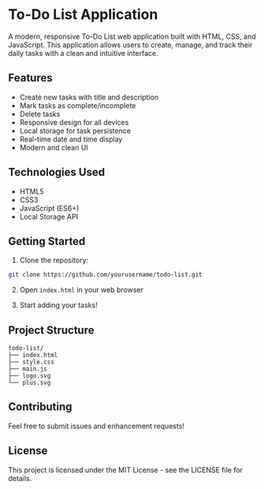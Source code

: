 # To-Do List Application

A modern, responsive To-Do List web application built with HTML, CSS, and JavaScript. This application allows users to create, manage, and track their daily tasks with a clean and intuitive interface.

## Features

- Create new tasks with title and description
- Mark tasks as complete/incomplete
- Delete tasks
- Responsive design for all devices
- Local storage for task persistence
- Real-time date and time display
- Modern and clean UI

## Technologies Used

- HTML5
- CSS3
- JavaScript (ES6+)
- Local Storage API

## Getting Started

1. Clone the repository:
```bash
git clone https://github.com/yourusername/todo-list.git
```

2. Open `index.html` in your web browser

3. Start adding your tasks!

## Project Structure

```
todo-list/
├── index.html
├── style.css
├── main.js
├── logo.svg
└── plus.svg
```

## Contributing

Feel free to submit issues and enhancement requests!

## License

This project is licensed under the MIT License - see the LICENSE file for details. 